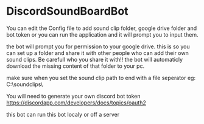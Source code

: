 # DiscordSoundBoardBot

You can edit the Config file to add sound clip folder, google drive folder and bot token or you can run the application and it will prompt you to input them.

the bot will prompt you for permission to your google drive. this is so you can set up a folder and share it with other people who can add their own sound clips. Be carefull who you share it with!! the bot will automaticly download the missing content of that folder to your pc.

make sure when you set the sound clip path to end with a file seperator eg: C:\soundclips\

You will need to generate your own discord bot token
https://discordapp.com/developers/docs/topics/oauth2

this bot can run this bot localy or off a server
